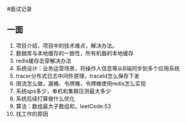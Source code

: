 #面试记录
## 一面
1. 项目介绍，项目中的技术难点，解决办法。
2. 数据库与本地缓存的一致性，所有机器的本地缓存
3. redis缓存击穿解决办法
4. 系统设计：业务运营场景，将操作人信息等从B端同步到多个应用系统
5. tracer分布式日志中间件原理，traceId怎么保存下发
6. 限流怎么做，漏桶、令牌桶，令牌桶使用redis怎么实现
7. 系统qps多少，单机和集群压测最大多少
8. 系统后续打算做什么优化
9. 算法：数组最大子数组和，leetCode:53
10. 找工作的原因